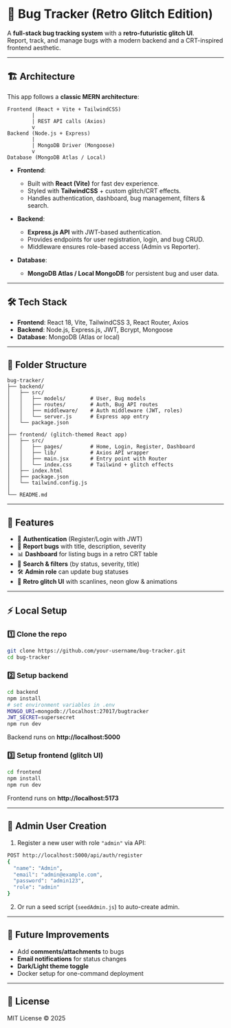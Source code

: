 # 🐞 Bug Tracker (Retro Glitch Edition)

A **full-stack bug tracking system** with a **retro-futuristic glitch UI**.  
Report, track, and manage bugs with a modern backend and a CRT-inspired frontend aesthetic.  

---

## 🏗️ Architecture

This app follows a **classic MERN architecture**:

```
Frontend (React + Vite + TailwindCSS)
        |
        | REST API calls (Axios)
        v
Backend (Node.js + Express)
        |
        | MongoDB Driver (Mongoose)
        v
Database (MongoDB Atlas / Local)
```

- **Frontend**:  
  - Built with **React (Vite)** for fast dev experience.  
  - Styled with **TailwindCSS** + custom glitch/CRT effects.  
  - Handles authentication, dashboard, bug management, filters & search.  

- **Backend**:  
  - **Express.js API** with JWT-based authentication.  
  - Provides endpoints for user registration, login, and bug CRUD.  
  - Middleware ensures role-based access (Admin vs Reporter).  

- **Database**:  
  - **MongoDB Atlas / Local MongoDB** for persistent bug and user data.  

---

## 🛠️ Tech Stack

- **Frontend**: React 18, Vite, TailwindCSS 3, React Router, Axios  
- **Backend**: Node.js, Express.js, JWT, Bcrypt, Mongoose  
- **Database**: MongoDB (Atlas or local)  

---

## 📂 Folder Structure

```
bug-tracker/
├── backend/
│   ├── src/
│   │   ├── models/        # User, Bug models
│   │   ├── routes/        # Auth, Bug API routes
│   │   ├── middleware/    # Auth middleware (JWT, roles)
│   │   └── server.js      # Express app entry
│   └── package.json
│
├── frontend/ (glitch-themed React app)
│   ├── src/
│   │   ├── pages/         # Home, Login, Register, Dashboard
│   │   ├── lib/           # Axios API wrapper
│   │   ├── main.jsx       # Entry point with Router
│   │   └── index.css      # Tailwind + glitch effects
│   ├── index.html
│   ├── package.json
│   └── tailwind.config.js
│
└── README.md
```

---

## 🚀 Features

- 🔑 **Authentication** (Register/Login with JWT)  
- 🐞 **Report bugs** with title, description, severity  
- 📊 **Dashboard** for listing bugs in a retro CRT table  
- 🔎 **Search & filters** (by status, severity, title)  
- 🛠️ **Admin role** can update bug statuses  
- 🎨 **Retro glitch UI** with scanlines, neon glow & animations  

---

## ⚡ Local Setup

### 1️⃣ Clone the repo
```bash
git clone https://github.com/your-username/bug-tracker.git
cd bug-tracker
```

### 2️⃣ Setup backend
```bash
cd backend
npm install
# set environment variables in .env
MONGO_URI=mongodb://localhost:27017/bugtracker
JWT_SECRET=supersecret
npm run dev
```
Backend runs on **http://localhost:5000**  

### 3️⃣ Setup frontend (glitch UI)
```bash
cd frontend
npm install
npm run dev
```
Frontend runs on **http://localhost:5173**  

---

## 👤 Admin User Creation

1. Register a new user with role `"admin"` via API:  
```bash
POST http://localhost:5000/api/auth/register
{
  "name": "Admin",
  "email": "admin@example.com",
  "password": "admin123",
  "role": "admin"
}
```

2. Or run a seed script (`seedAdmin.js`) to auto-create admin.  

---

## 🔮 Future Improvements

- Add **comments/attachments** to bugs  
- **Email notifications** for status changes  
- **Dark/Light theme toggle**  
- Docker setup for one-command deployment  

---

## 📜 License

MIT License © 2025
